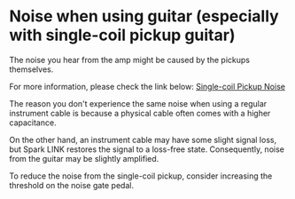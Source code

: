 # Noise when using guitar (especially with single-coil pickup guitar)

The noise you hear from the amp might be caused by the pickups themselves.

For more information, please check the link below:
[Single-coil Pickup Noise](https://www.sweetwater.com/insync/single-coil-pickup-noise/)

The reason you don't experience the same noise when using a regular instrument cable is because a physical cable often comes with a higher capacitance.

On the other hand, an instrument cable may have some slight signal loss, but Spark LINK restores the signal to a loss-free state. Consequently, noise from the guitar may be slightly amplified.

To reduce the noise from the single-coil pickup, consider increasing the threshold on the noise gate pedal.

